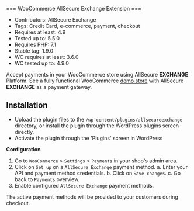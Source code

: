 === WooCommerce AllSecure Exchange Extension ===
- Contributors: AllSecure Exchange
- Tags: Credit Card, e-commerce, payment, checkout
- Requires at least: 4.9
- Tested up to: 5.5.0
- Requires PHP: 7.1
- Stable tag: 1.9.0
- WC requires at least: 3.6.0
- WC tested up to: 4.9.0

Accept payments in your WooCommerce store using AllSecure **EXCHANGE** Platform. See a fully functional WooCommerce <a href="http://demo.allsecure.xyz/cart/exchange/woo" target="_new">demo store</a> with AllSecure **EXCHANGE** as a payment gateway.

## Installation
- Upload the plugin files to the `/wp-content/plugins/allsecureexchange` directory, or install the plugin through the WordPress plugins screen directly.
- Activate the plugin through the 'Plugins' screen in WordPress

**Configuration**

1. Go to `WooCommerce` > `Settings` > `Payments` in your shop's admin area.
2. Click on `Set up` on a `AllSecure Exchange` payment method.
    a. Enter your API and payment method credentials.
    b. Click on `Save changes`.
    c. Go back to `Payments` overview.
3. Enable configured `AllSecure Exchange` payment methods.

The active payment methods will be provided to your customers during checkout.
